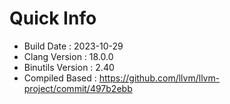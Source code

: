 # Quick Info
* Build Date : 2023-10-29
* Clang Version : 18.0.0
* Binutils Version : 2.40
* Compiled Based : https://github.com/llvm/llvm-project/commit/497b2ebb

